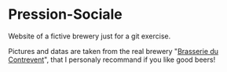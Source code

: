 # Pression-Sociale

Website of a fictive brewery just for a git exercise.

Pictures and datas are taken from the real brewery "[Brasserie du Contrevent](https://www.brasserieducontrevent.com)", that I personaly recommand if you like good beers!